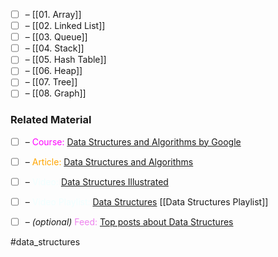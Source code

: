 - [ ] – [[01. Array]]
- [ ] – [[02. Linked List]]
- [ ] – [[03. Queue]]
- [ ] – [[04. Stack]]
- [ ] – [[05. Hash Table]]
- [ ] – [[06. Heap]]
- [ ] – [[07. Tree]]
- [ ] – [[08. Graph]]

### Related Material

- [ ] – <font color="magenta"> Course: </font> [Data Structures and Algorithms by Google](https://techdevguide.withgoogle.com/paths/data-structures-and-algorithms/)
- [ ] – <font color="orange"> Article: </font> [Data Structures and Algorithms](https://www.javatpoint.com/data-structure-tutorial)
- [ ] – <font color="azure"> Video: </font> [Data Structures Illustrated](https://www.youtube.com/watch?v=9rhT3P1MDHk&list=PLkZYeFmDuaN2-KUIv-mvbjfKszIGJ4FaY)
- [ ] – <font color="azure"> Video Playlist: </font> [Data Structures](https://www.youtube.com/playlist?list=PLDV1Zeh2NRsB6SWUrDFW2RmDotAfPbeHu) [[Data Structures Playlist]]

- [ ] – *(optional)* <font color="violet"> Feed: </font> [Top posts about Data Structures](https://app.daily.dev/tags/data-structures?ref=roadmapsh)

#data_structures